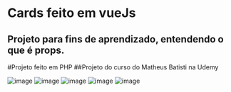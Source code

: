 # Cards feito em vueJs
## Projeto para fins de aprendizado, entendendo o que é props.

#Projeto feito em PHP
##Projeto do curso do Matheus Batisti na Udemy

![image](https://github.com/user-attachments/assets/529c87e6-b27b-44c7-b419-ad6b99ce7d2e)
![image](https://github.com/user-attachments/assets/27728300-6e79-401d-93c6-42802a270f04)
![image](https://github.com/user-attachments/assets/bfd75cb3-8de1-4b92-84c2-d27b873fa2e9)
![image](https://github.com/user-attachments/assets/43b8f88b-66fa-4588-83b4-bc9de4319e55)
![image](https://github.com/user-attachments/assets/5a2cdc61-65e9-483b-aedf-2167fa840c4c)
